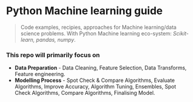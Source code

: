 # Python Machine learning guide

>Code examples, recipies, approaches for Machine learning/data science problems. 
>With Python Machine learning eco-system: _Scikit-learn, pandas, numpy_.

### This repo will primarily focus on 
* **Data Preparation** 	 - Data Cleaning, Feature Selection, Data Transforms, Feature engineering.
* **Modelling Process**  - Spot Check & Compare Algorithms, Evaluate Algorithms, Improve Accuracy, Algorithm Tuning, Ensembles, Spot Check Algorithms, Compare Algorithms, Finalising Model.
